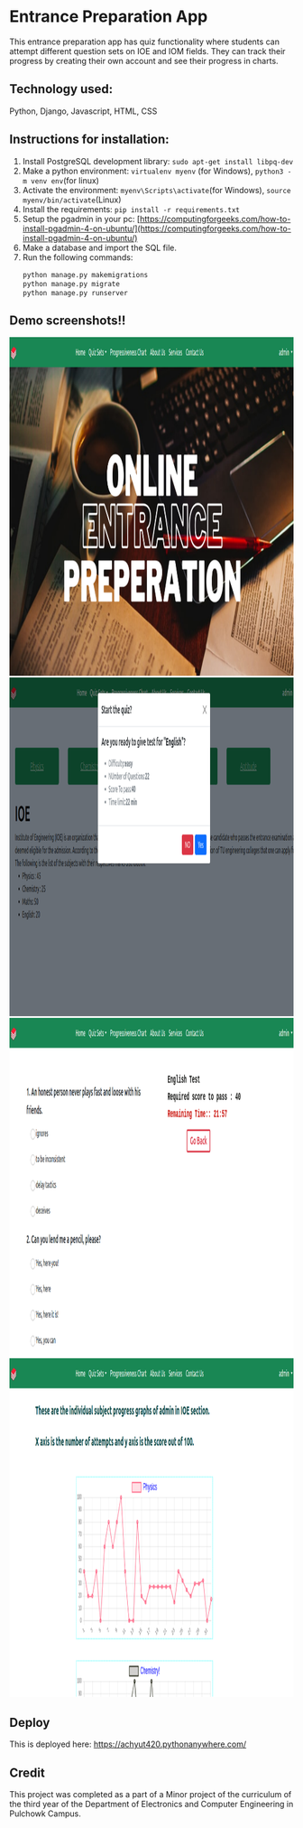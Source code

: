 # Entrance Preparation App

This entrance preparation app has quiz functionality where students can attempt different question sets on IOE and IOM fields.
They can track their progress by creating their own account and see their progress in charts.

## Technology used:
Python, Django, Javascript, HTML, CSS

## Instructions for installation:
1. Install PostgreSQL development library: `sudo apt-get install libpq-dev`
2. Make a python environment: `virtualenv myenv` (for Windows), `python3 -m venv env`(for linux)
3. Activate the environment: `myenv\Scripts\activate`(for Windows), `source myenv/bin/activate`(Linux)
4. Install the requirements: `pip install -r requirements.txt`
5. Setup the pgadmin in your pc: [https://computingforgeeks.com/how-to-install-pgadmin-4-on-ubuntu/](https://computingforgeeks.com/how-to-install-pgadmin-4-on-ubuntu/)
6. Make a database and import the SQL file.
67. Run the following commands:
    ```
    python manage.py makemigrations
    python manage.py migrate
    python manage.py runserver
    ```

## Demo screenshots!!

<img src = "images/mainPage.png" width = "800" height = '600'><br>
<img src = "images/quizConfirm.png" width = "800" height = '600'><br>
<img src = "images/quiz.png" width = "800" height = '600'><br>
<img src = "images/progress.png" width = "800" height = '600'><br>

## Deploy
This is deployed here: 
https://achyut420.pythonanywhere.com/


## Credit
This project was completed as a part of a Minor project of the curriculum of the third year of the Department of Electronics and Computer Engineering in Pulchowk Campus.

